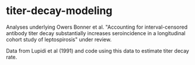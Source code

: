 # titer-decay-modeling

Analyses underlying Owers Bonner et al. "Accounting for interval-censored antibody titer decay substantially increases seroincidence in a longitudinal cohort study of leptospirosis" under review.

Data from Lupidi et al (1991) and code using this data to estimate titer decay rate. 
